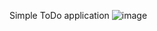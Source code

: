 Simple ToDo application
![image](https://github.com/Cliffnight/ToDoList/assets/76409627/a4806efc-1414-499e-9dca-e5976c291e0c)
